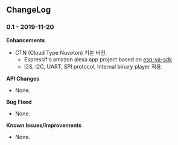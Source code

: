 ## ChangeLog
### 0.1 - 2019-11-20

**Enhancements**

* CTN (Cloud Type Nuvoton) 기본 버전.
  * Espressif's amazon alexa app project based on [esp-va-sdk](https://github.com/espressif/esp-va-sdk)
  * I2S, I2C, UART, SPI protocol, Internal binary player 적용.

**API Changes**

* None.

**Bug Fixed**

* None.

**Known Issues/Improvements**

* None.

